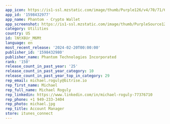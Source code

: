 ```yaml
---
app_icon: https://is1-ssl.mzstatic.com/image/thumb/Purple126/v4/70/71/6c/70716c27-0cc2-af23-04b4-eb81c227a727/AppIcon-0-0-1x_U007ephone-0-85-220.png/1024x1024bb.png
app_id: '1598432977'
app_name: Phantom - Crypto Wallet
app_screenshot: https://is1-ssl.mzstatic.com/image/thumb/PurpleSource126/v4/e4/c9/8a/e4c98abf-6c98-174e-0f97-0b722c4d5e1f/0a77ca06-6d5c-4260-985b-692dbc13300c_6.5-1.jpg/1242x2688bb.png
category: Utilities
country: US
id: lNtX8Ur_M6Mt
language: en
most_recent_release: '2024-02-20T00:00:00'
publisher_id: '1598432980'
publisher_name: Phantom Technologies Incorporated
rank: '150'
release_count_in_past_year: '25'
release_count_in_past_year_category: 10
release_count_in_past_year_top_in_category: 29
rep_email: michael.roguly@bitrise.io
rep_first_name: Michael
rep_full_name: Michael Roguly
rep_linkedin: https://www.linkedin.com/in/michael-roguly-77376710
rep_phone: +1 949-233-3404
rep_photo: michael.jpg
rep_title: Account Manager
store: itunes_connect
---
```

